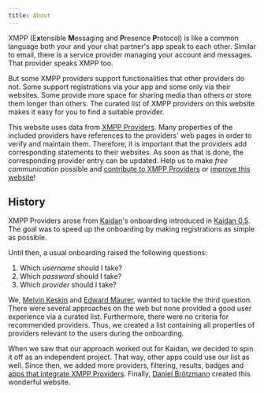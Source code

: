 ```yaml
---
title: About
---
```


XMPP (E**x**tensible **M**essaging and **P**resence **P**rotocol) is like a common language both your and your chat partner's app speak to each other.
Similar to email, there is a service provider managing your account and messages.
That provider speaks XMPP too.

But some XMPP providers support functionalities that other providers do not.
Some support registrations via your app and some only via their websites.
Some provide more space for sharing media than others or store them longer than others.
The curated list of XMPP providers on this website makes it easy for you to find a suitable provider.

This website uses data from [XMPP Providers](https://invent.kde.org/melvo/xmpp-providers).
Many properties of the included providers have references to the providers' web pages in order to verify and maintain them.
Therefore, it is important that the providers add corresponding statements to their websites.
As soon as that is done, the corresponding provider entry can be updated.
Help us to make _free communication_ possible and [contribute to XMPP Providers](https://invent.kde.org/melvo/xmpp-providers/-/blob/master/CONTRIBUTING.md) or [improve this website](https://github.com/xsf/xmpp-providers-website)!

## History

XMPP Providers arose from [Kaidan](https://www.kaidan.im)'s onboarding introduced in [Kaidan 0.5](https://www.kaidan.im/2020/04/06/kaidan-0.5.0/).
The goal was to speed up the onboarding by making registrations as simple as possible.

Until then, a usual onboarding raised the following questions:
1. Which *username* should I take?
1. Which *password* should I take?
1. Which *provider* should I take?

We, [Melvin Keskin](https://invent.kde.org/melvo) and [Edward Maurer](https://wiki.xmpp.org/web/User:Echolon), wanted to tackle the third question.
There were several approaches on the web but none provided a good user experience via a curated list.
Furthermore, there were no criteria for recommended providers.
Thus, we created a list containing all properties of providers relevant to the users during the onboarding.

When we saw that our approach worked out for Kaidan, we decided to spin it off as an independent project.
That way, other apps could use our list as well.
Since then, we added more providers, filtering, results, badges and [apps that integrate XMPP Providers](/apps).
Finally, [Daniel Brötzmann](https://github.com/cal0pteryx) created this wonderful website.
